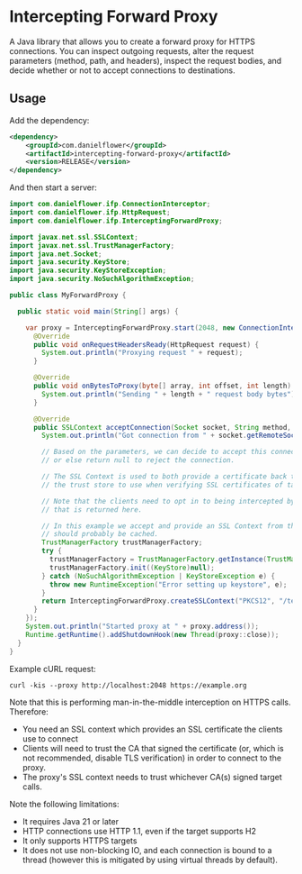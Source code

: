 Intercepting Forward Proxy
==========================

A Java library that allows you to create a forward proxy for HTTPS connections. You can inspect outgoing requests,
alter the request parameters (method, path, and headers), inspect the request bodies, and decide whether or not to
accept connections to destinations.

Usage
-----

Add the dependency:

```xml
<dependency>
    <groupId>com.danielflower</groupId>
    <artifactId>intercepting-forward-proxy</artifactId>
    <version>RELEASE</version>
</dependency>
```

And then start a server:

```java
import com.danielflower.ifp.ConnectionInterceptor;
import com.danielflower.ifp.HttpRequest;
import com.danielflower.ifp.InterceptingForwardProxy;

import javax.net.ssl.SSLContext;
import javax.net.ssl.TrustManagerFactory;
import java.net.Socket;
import java.security.KeyStore;
import java.security.KeyStoreException;
import java.security.NoSuchAlgorithmException;

public class MyForwardProxy {

  public static void main(String[] args) {

    var proxy = InterceptingForwardProxy.start(2048, new ConnectionInterceptor() {
      @Override
      public void onRequestHeadersReady(HttpRequest request) {
        System.out.println("Proxying request " + request);
      }

      @Override
      public void onBytesToProxy(byte[] array, int offset, int length) {
        System.out.println("Sending " + length + " request body bytes");
      }

      @Override
      public SSLContext acceptConnection(Socket socket, String method, String requestTarget, String httpVersion) {
        System.out.println("Got connection from " + socket.getRemoteSocketAddress() + " to " + requestTarget);

        // Based on the parameters, we can decide to accept this connection by returning an SSLContext
        // or else return null to reject the connection.

        // The SSL Context is used to both provide a certificate back to the client, and as the source of
        // the trust store to use when verifying SSL certificates of target services.

        // Note that the clients need to opt in to being intercepted by this proxy by trusting the certificate
        // that is returned here.

        // In this example we accept and provide an SSL Context from the classpath. Real implementations
        // should probably be cached.
        TrustManagerFactory trustManagerFactory;
        try {
          trustManagerFactory = TrustManagerFactory.getInstance(TrustManagerFactory.getDefaultAlgorithm());
          trustManagerFactory.init((KeyStore)null);
        } catch (NoSuchAlgorithmException | KeyStoreException e) {
          throw new RuntimeException("Error setting up keystore", e);
        }
        return InterceptingForwardProxy.createSSLContext("PKCS12", "/test-certs/proxy-server.p12", "password".toCharArray(), trustManagerFactory.getTrustManagers()[0]);
      }
    });
    System.out.println("Started proxy at " + proxy.address());
    Runtime.getRuntime().addShutdownHook(new Thread(proxy::close));
  }
}
```

Example cURL request:

    curl -kis --proxy http://localhost:2048 https://example.org

Note that this is performing man-in-the-middle interception on HTTPS calls. Therefore:

* You need an SSL context which provides an SSL certificate the clients use to connect
* Clients will need to trust the CA that signed the certificate (or, which is not recommended, disable TLS verification)
  in order to connect to the proxy.
* The proxy's SSL context needs to trust whichever CA(s) signed target calls.

Note the following limitations:

* It requires Java 21 or later
* HTTP connections use HTTP 1.1, even if the target supports H2
* It only supports HTTPS targets
* It does not use non-blocking IO, and each connection is bound to a thread (however this is mitigated by using
  virtual threads by default).
